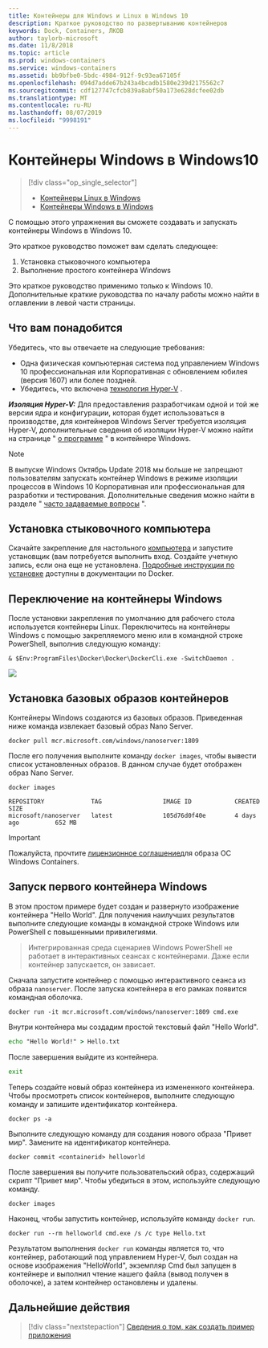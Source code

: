 ```yaml
---
title: Контейнеры для Windows и Linux в Windows 10
description: Краткое руководство по развертыванию контейнеров
keywords: Dock, Containers, ЛКОВ
author: taylorb-microsoft
ms.date: 11/8/2018
ms.topic: article
ms.prod: windows-containers
ms.service: windows-containers
ms.assetid: bb9bfbe0-5bdc-4984-912f-9c93ea67105f
ms.openlocfilehash: 094d7adde67b243a4bcadb1580e239d2175562c7
ms.sourcegitcommit: cdf127747cfcb839a8abf50a173e628dcfee02db
ms.translationtype: MT
ms.contentlocale: ru-RU
ms.lasthandoff: 08/07/2019
ms.locfileid: "9998191"
---
```

# <a name="windows-containers-on-windows-10"></a>Контейнеры Windows в Windows10

> [!div class="op_single_selector"]
> - [Контейнеры Linux в Windows](quick-start-windows-10-linux.md)
> - [Контейнеры Windows в Windows](quick-start-windows-10.md)

С помощью этого упражнения вы сможете создавать и запускать контейнеры Windows в Windows 10.

Это краткое руководство поможет вам сделать следующее:

1. Установка стыковочного компьютера
2. Выполнение простого контейнера Windows

Это краткое руководство применимо только к Windows 10. Дополнительные краткие руководства по началу работы можно найти в оглавлении в левой части страницы.

## <a name="prerequisites"></a>Что вам понадобится
Убедитесь, что вы отвечаете на следующие требования:
- Одна физическая компьютерная система под управлением Windows 10 профессиональная или Корпоративная с обновлением юбилея (версия 1607) или более поздней. 
- Убедитесь, что включена [технология Hyper-V](https://docs.microsoft.com/virtualization/hyper-v-on-windows/reference/hyper-v-requirements) .

***Изоляция Hyper-V:*** Для предоставления разработчикам одной и той же версии ядра и конфигурации, которая будет использоваться в производстве, для контейнеров Windows Server требуется изоляция Hyper-V, дополнительные сведения об изоляции Hyper-V можно найти на странице " [о программе](../about/index.md) " в контейнере Windows.

> [!NOTE]
> В выпуске Windows Октябрь Update 2018 мы больше не запрещают пользователям запускать контейнер Windows в режиме изоляции процессов в Windows 10 Корпоративная или профессиональная для разработки и тестирования. Дополнительные сведения можно найти в разделе " [часто задаваемые вопросы](../about/faq.md) ".

## <a name="install-docker-desktop"></a>Установка стыковочного компьютера

Скачайте закрепление для настольного [компьютера](https://store.docker.com/editions/community/docker-ce-desktop-windows) и запустите установщик (вам потребуется выполнить вход. Создайте учетную запись, если она еще не установлена. [Подробные инструкции по установке](https://docs.docker.com/docker-for-windows/install) доступны в документации по Docker.

## <a name="switch-to-windows-containers"></a>Переключение на контейнеры Windows

После установки закрепления по умолчанию для рабочего стола используется контейнеры Linux. Переключитесь на контейнеры Windows с помощью закрепляемого меню или в командной строке PowerShell, выполнив следующую команду:

```console
& $Env:ProgramFiles\Docker\Docker\DockerCli.exe -SwitchDaemon .
```

![](./media/docker-for-win-switch.png)

## <a name="install-base-container-images"></a>Установка базовых образов контейнеров

Контейнеры Windows создаются из базовых образов. Приведенная ниже команда извлекает базовый образ Nano Server.

```console
docker pull mcr.microsoft.com/windows/nanoserver:1809
```

После его получения выполните команду `docker images`, чтобы вывести список установленных образов. В данном случае будет отображен образ Nano Server.

```console
docker images

REPOSITORY             TAG                 IMAGE ID            CREATED             SIZE
microsoft/nanoserver   latest              105d76d0f40e        4 days ago          652 MB
```

> [!IMPORTANT]
> Пожалуйста, прочтите [лицензионное соглашение](../images-eula.md)для образа ОС Windows Containers.

## <a name="run-your-first-windows-container"></a>Запуск первого контейнера Windows

В этом простом примере будет создан и развернуто изображение контейнера "Hello World". Для получения наилучших результатов выполните следующие команды в командной строке Windows или PowerShell с повышенными привилегиями.

> Интегрированная среда сценариев Windows PowerShell не работает в интерактивных сеансах с контейнерами. Даже если контейнер запускается, он зависает.

Сначала запустите контейнер с помощью интерактивного сеанса из образа `nanoserver`. После запуска контейнера в его рамках появится командная оболочка.  

```console
docker run -it mcr.microsoft.com/windows/nanoserver:1809 cmd.exe
```

Внутри контейнера мы создадим простой текстовый файл "Hello World".

```cmd
echo "Hello World!" > Hello.txt
```   

После завершения выйдите из контейнера.

```cmd
exit
```

Теперь создайте новый образ контейнера из измененного контейнера. Чтобы просмотреть список контейнеров, выполните следующую команду и запишите идентификатор контейнера.

```console
docker ps -a
```

Выполните следующую команду для создания нового образа "Привет мир". Замените <containerid> на идентификатор контейнера.

```console
docker commit <containerid> helloworld
```

После завершения вы получите пользовательский образ, содержащий скрипт "Привет мир". Чтобы убедиться в этом, используйте следующую команду.

```console
docker images
```

Наконец, чтобы запустить контейнер, используйте команду `docker run`.

```console
docker run --rm helloworld cmd.exe /s /c type Hello.txt
```

Результатом выполнения `docker run` команды является то, что контейнер, работающий под управлением Hyper-V, был создан на основе изображения "HelloWorld", экземпляр Cmd был запущен в контейнере и выполнил чтение нашего файла (вывод получен в оболочке), а затем контейнер остановлены и удалены.

## <a name="next-steps"></a>Дальнейшие действия

> [!div class="nextstepaction"]
> [Сведения о том, как создать пример приложения](./building-sample-app.md)
